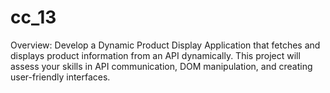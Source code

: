 # cc_13
Overview: Develop a Dynamic Product Display Application that fetches and displays product information from an API dynamically. This project will assess your skills in API communication, DOM manipulation, and creating user-friendly interfaces.
